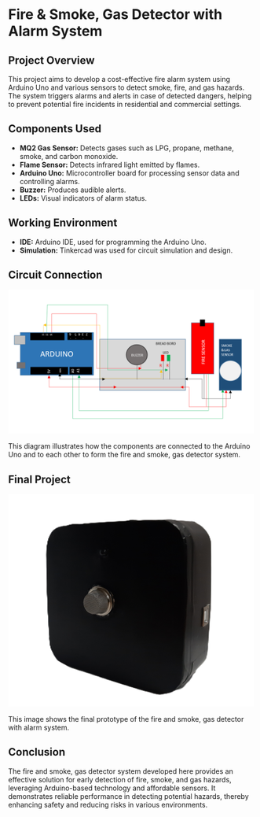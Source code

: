 # Fire & Smoke, Gas Detector with Alarm System

## Project Overview
This project aims to develop a cost-effective fire alarm system using Arduino Uno and various sensors to detect smoke, fire, and gas hazards. The system triggers alarms and alerts in case of detected dangers, helping to prevent potential fire incidents in residential and commercial settings.

## Components Used
- **MQ2 Gas Sensor:** Detects gases such as LPG, propane, methane, smoke, and carbon monoxide.
- **Flame Sensor:** Detects infrared light emitted by flames.
- **Arduino Uno:** Microcontroller board for processing sensor data and controlling alarms.
- **Buzzer:** Produces audible alerts.
- **LEDs:** Visual indicators of alarm status.

## Working Environment
- **IDE:** Arduino IDE, used for programming the Arduino Uno.
- **Simulation:** Tinkercad was used for circuit simulation and design.

## Circuit Connection
<img src="Images/connection.png" alt="Circuit Connection" width="500">

This diagram illustrates how the components are connected to the Arduino Uno and to each other to form the fire and smoke, gas detector system.

## Final Project
<img src="Images/final.png" alt="Final Model" width="500">

This image shows the final prototype of the fire and smoke, gas detector with alarm system.

## Conclusion
The fire and smoke, gas detector system developed here provides an effective solution for early detection of fire, smoke, and gas hazards, leveraging Arduino-based technology and affordable sensors. It demonstrates reliable performance in detecting potential hazards, thereby enhancing safety and reducing risks in various environments.
